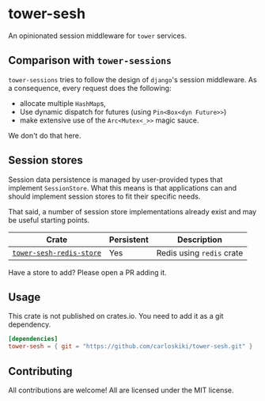 # tower-sesh
An opinionated session middleware for `tower` services.

## Comparison with `tower-sessions`
`tower-sessions` tries to follow the design of `django`'s session middleware. As a consequence,
every request does the following:
- allocate multiple `HashMap`s,
- Use dynamic dispatch for futures (using `Pin<Box<dyn Future>>`)
- make extensive use of the `Arc<Mutex<_>>` magic sauce.

We don't do that here.

## Session stores
Session data persistence is managed by user-provided types that implement
`SessionStore`. What this means is that applications can and should
implement session stores to fit their specific needs.

That said, a number of session store implementations already exist and may be
useful starting points.

| Crate                                                                            | Persistent | Description               |
| ---------------------------------------------------------------------------------| ---------- | ------------------------- |
| [`tower-sesh-redis-store`](https://github.com/carloskiki/tower-sesh-redis-store) | Yes        | Redis using `redis` crate |

Have a store to add? Please open a PR adding it.

## Usage

This crate is not published on crates.io. You need to add it as a git dependency.
```toml
[dependencies]
tower-sesh = { git = "https://github.com/carloskiki/tower-sesh.git" }
```

## Contributing

All contributions are welcome! All are licensed under the MIT license.
